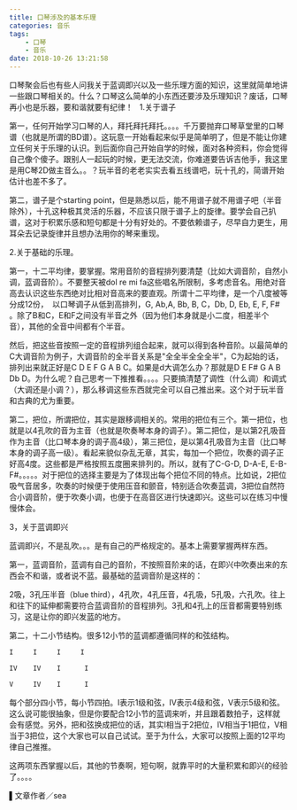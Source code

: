 ```yaml
---
title: 口琴涉及的基本乐理
categories: 音乐
tags:
    - 口琴
    - 音乐
date: 2018-10-26 13:21:58
---
```

口琴聚会后也有些人问我关于蓝调即兴以及一些乐理方面的知识，这里就简单地讲一些跟口琴相关的。什么？口琴这么简单的小东西还要涉及乐理知识？废话，口琴再小也是乐器，要和谐就要有纪律！
 
1.关于谱子

第一，任何开始学习口琴的人，拜托拜托拜托。。。。千万要抛弃口琴草堂里的口琴谱（也就是所谓的BD谱）。这玩意一开始看起来似乎是简单明了，但是不能让你建立任何关于乐理的认识。到后面你自己开始自学的时候，面对各种资料，你会觉得自己像个傻子。跟别人一起玩的时候，更无法交流，你难道要告诉吉他手，我这里是用C琴2D做主音么。。？玩半音的老老实实去看五线谱吧，玩十孔的，简谱开始估计也差不多了。

第二，谱子是个starting point，但是熟悉以后，能不用谱子就不用谱子吧（半音除外），十孔这种极其灵活的乐器，不应该只限于谱子上的旋律。要学会自己扒谱，这对于积累乐感和短句都是十分有好处的。不要依赖谱子，尽早自力更生，用耳朵去记录旋律并且想办法用你的琴来重现。

2.关于基础的乐理。

第一，十二平均律，要掌握。常用音阶的音程排列要清楚（比如大调音阶，自然小调，蓝调音阶）。不要整天被dol re mi fa这些唱名所限制，多考虑音名。用绝对音高去认识这些东西绝对比相对音高来的要直观。所谓十二平均律，是一个八度被等分成12份，  以口琴调子从低到高排列，G, Ab,A, Bb, B, C，Db, D, Eb, E, F, F# 。除了B和C，E和F之间没有半音之外（因为他们本身就是小二度，相差半个音），其他的全音中间都有个半音。

然后，把这些音按照一定的音程排列组合起来，就可以得到各种音阶。以最简单的C大调音阶为例子，大调音阶的全半音关系是"全全半全全全半"，C为起始的话，排列出来就正好是C D E F G A B C。如果是d大调怎么办？那就是D E F# G A B Db D。为什么呢？自己思考一下推推看。。。。只要搞清楚了调性（什么调）和调式（大调还是小调？），那么移调这些东西就完全可以自己推出来。这个对于玩半音和古典的尤为重要。

第二，把位，所谓把位，其实是跟移调相关的。常用的把位有三个。第一把位，也就是以4孔吹的音为主音（也就是吹奏琴本身的调子）。第二把位，是以第2孔吸音作为主音（比口琴本身的调子高4级），第三把位，是以第4孔吸音为主音（比口琴本身的调子高一级）。看起来貌似杂乱无章，其实，每加一个把位，吹奏的调子正好高4度。这些都是严格按照五度圈来排列的。所以，就有了C-G-D, D-A-E, E-B-F#。。。。。对于把位的选择主要是为了体现出每个把位不同的特点。比如说，2把位吸气音居多，吹奏的时候便于使用压音和颤音，特别适合吹奏蓝调，3把位自然符合小调音阶，便于吹奏小调，也便于在高音区进行快速即兴。这些可以在练习中慢慢体会。

3，关于蓝调即兴

蓝调即兴，不是乱吹。。。是有自己的严格规定的。基本上需要掌握两样东西。

第一，蓝调音阶，蓝调有自己的音阶，不按照音阶来的话，在即兴中吹奏出来的东西会不和谐，或者说不蓝。最基础的蓝调音阶是这样的：

2吸，3孔压半音（blue third），4孔吹，4孔压音，4孔吸，5孔吸，六孔吹。往上和往下的延伸都需要符合蓝调音阶的音程排列。3孔和4孔上的压音都需要特别练习，这是让你的即兴发蓝的地方。

第二，十二小节结构。很多12小节的蓝调都遵循同样的和弦结构。
```bash
I     I     I     I

IV    IV    I      I

V     IV    I      I
```

每个部分四小节，每小节四拍。I表示1级和弦，IV表示4级和弦，V表示5级和弦。这么说可能很抽象，但是你要配合12小节的蓝调来听，并且跟着数拍子，这样就会有感觉。另外，把和弦换成把位的话，其实I相当于2把位，IV相当于1把位，V相当于3把位，这个大家也可以自己试试。至于为什么，大家可以按照上面的12平均律自己推推。

这两项东西掌握以后，其他的节奏啊，短句啊，就靠平时的大量积累和即兴的经验了。。。。

▌文章作者／sea

